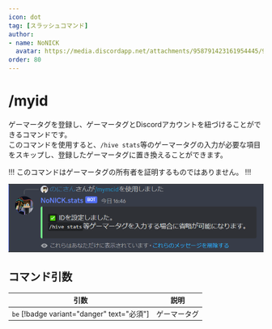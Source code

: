 ```yaml
---
icon: dot
tag: [スラッシュコマンド]
author: 
- name: NoNICK
  avatar: https://media.discordapp.net/attachments/958791423161954445/975266759529623652/-3.png?width=663&height=663
order: 80
---
```

# /myid
ゲーマータグを登録し、ゲーマータグとDiscordアカウントを紐づけることができるコマンドです。  
このコマンドを使用すると、`/hive stats`等のゲーマータグの入力が必要な項目をスキップし、登録したゲーマータグに置き換えることができます。

!!!
このコマンドはゲーマータグの所有者を証明するものではありません。
!!!

![](/static/features/myid_1.png)

## コマンド引数
引数                                              | 説明
---                                               | ---
`be` [!badge variant="danger" text="必須"]   | ゲーマータグ